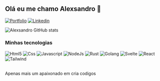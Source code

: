 
## Olá eu me chamo Alexsandro 👋

[![Portfolio](https://img.shields.io/badge/Portfolio-%23000000.svg?style=for-the-badge&logo=firefox&logoColor=#FF7139
)](https://duddy57.vercel.app/)
[![Linkedin](https://img.shields.io/badge/LinkedIn-0077B5?style=for-the-badge&logo=linkedin&logoColor=white
)](www.linkedin.com/in/duddy57dev)

![Alexsandro GitHub stats](https://github-readme-stats.vercel.app/api?username=Alexsadro&show_icons=true&theme=dracula)

### Minhas tecnologias

<div>
    <img style="display: inline_block" align="center" alt="Html5" src="https://img.shields.io/badge/HTML5-E34F26?style=for-the-badge&logo=html5&logoColor=white"/>
    <img style="display: inline_block" align="center" alt="Css" src="https://img.shields.io/badge/CSS3-1572B6?style=for-the-badge&logo=css3&logoColor=white"/>
    <img style="display: inline_block" align="center" alt="Javascript" src="https://img.shields.io/badge/JavaScript-F7DF1E?style=for-the-badge&logo=JavaScript&logoColor=white"/>
    <img style="display: inline_block" align="center" alt="NodeJs" src="https://img.shields.io/badge/Node.js-43853D?style=for-the-badge&logo=node.js&logoColor=white"/>
    <img style="display: inline_block" align="center" alt="Rust" src="https://img.shields.io/badge/Rust-000000?style=for-the-badge&logo=rust&logoColor=white"/>
    <img style="display: inline_block" align="center" alt="Golang" src="https://img.shields.io/badge/Go-00ADD8?style=for-the-badge&logo=go&logoColor=white"/>
    <img style="display: inline_block" align="center" alt="Svelte" src="https://img.shields.io/badge/Svelte-4A4A55?style=for-the-badge&logo=svelte&logoColor=FF3E00"/>
    <img style="display: inline_block" align="center" alt="React" src="https://img.shields.io/badge/React-20232A?style=for-the-badge&logo=react&logoColor=61DAFB"/>
    <img style="display: inline_block" align="center" alt="Tailwind" src="https://img.shields.io/badge/Tailwind_CSS-38B2AC?style=for-the-badge&logo=tailwind-css&logoColor=white"/>  
</div><br/>

Apenas mais um apaixonado em cria codigos 



